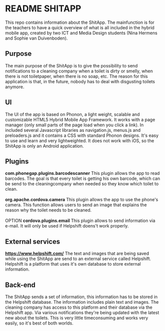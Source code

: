 # README SHITAPP

This repo contains information about the ShitApp. The mainfunction is for the teachers to have a quick overview of what is all included 
in the hybrid mobile app, created by two ICT and Media Design students (Nina Hermens and Sophie van Duivenboden).

## Purpose
The main purpose of the ShitApp is to give the possibility to send notifications to a cleaning company when a toilet is dirty or smelly,
when there is not toiletpaper, when there is no soap, etc. The reason for this application is that, in the future, nobody has to
deal with disgusting toilets anymore.

## UI
The UI of the app is based on Phonon, a light weight, scalable and customizable HTML5 Hybrid Mobile App Framework. It works with
a page manager (only small parts of the page load when you click a link). In included several Javascript libraries as navigation.js, 
menus.js and preloaders.js and it contains a CSS with standard Phonon designs. It's easy to use and learn and very lightweighted.
It does not work with iOS, so the ShitApp is only an Android application.

## Plugins
**com.phonegap.plugins.barcodescanner** This plugin allows the app to read barcodes. The goal is that every toilet is getting his own barcode, which can be send to the cleaningcompany when needed so they know which toilet to clean.</br>
</br>
**org.apache.cordova.camera** This plugin allows the app to use the phone's camera. This function allows users to send an image that explains the reason why the toilet needs to be cleaned. </br>
</br>
OPTION **cordova.plugins.email** This plugin allows to send information via e-mail. It will only be used if Helpshift doens't work properly.

## External services
**https://www.helpshift.com/** The text and images that are being saved while using the ShitApp are send to an external service called Helpshift. Helpshift is a platform that uses it's own database to store external information. 

## Back-end
The ShitApp sends a set of information, this information has to be stored in the Helpshift database. The information includes 
plain text and images. The cleaning company has access to this platform and their database via the Helpshift app. Via various
notifications they're being updated with the latest new about the toilets. This is very little timeconsuming and works very easily, so it's best of both worlds.


